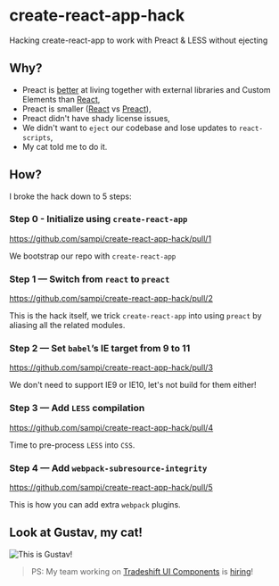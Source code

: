 # create-react-app-hack
Hacking create-react-app to work with Preact &amp; LESS without ejecting

## Why?

* Preact is [better](https://custom-elements-everywhere.com/#preact) at living together with external libraries and Custom Elements than [React](https://custom-elements-everywhere.com/#react),
* Preact is smaller ([React](https://user-images.githubusercontent.com/524272/39094200-406ab32c-462c-11e8-8e4b-2e12e374add0.png) vs [Preact](https://user-images.githubusercontent.com/524272/39094329-14c0b5c6-462e-11e8-8e4d-f5b681e8ed0c.png)),
* Preact didn't have shady license issues,
* We didn't want to `eject` our codebase and lose updates to `react-scripts`,
* My cat told me to do it.

## How?
I broke the hack down to 5 steps:

### Step 0 - Initialize using `create-react-app`

https://github.com/sampi/create-react-app-hack/pull/1

We bootstrap our repo with `create-react-app`

### Step 1 — Switch from `react` to `preact`

https://github.com/sampi/create-react-app-hack/pull/2

This is the hack itself, we trick `create-react-app` into using `preact` by aliasing all the related modules.

### Step 2 — Set `babel`’s IE target from 9 to 11

https://github.com/sampi/create-react-app-hack/pull/3

We don't need to support IE9 or IE10, let's not build for them either!

### Step 3 — Add `LESS` compilation

https://github.com/sampi/create-react-app-hack/pull/4

Time to pre-process `LESS` into `CSS`.

### Step 4 — Add `webpack-subresource-integrity`

https://github.com/sampi/create-react-app-hack/pull/5

This is how you can add extra `webpack` plugins.

## Look at Gustav, my cat!

![This is Gustav!](https://github.com/sampi/create-react-app-hack/raw/master/.github/catgustav.jpg)

> PS: My team working on [Tradeshift UI Components](https://github.com/Tradeshift/tradeshift-ui) is [hiring](https://jobs.lever.co/tradeshift/3b5b36e6-e9f1-42e9-9ccc-0d9787464e4f)!
